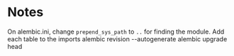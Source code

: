 # Notes

On alembic.ini, change `prepend_sys_path` to `..` for finding the module. 
Add each table to the imports
alembic revision --autogenerate
alembic upgrade head
